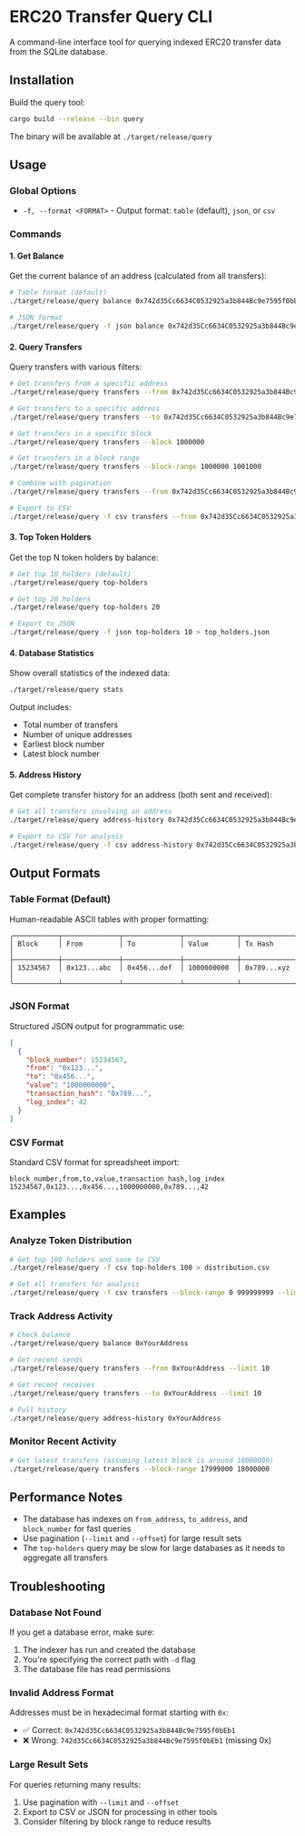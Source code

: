 # ERC20 Transfer Query CLI

A command-line interface tool for querying indexed ERC20 transfer data from the SQLite database.

## Installation

Build the query tool:
```bash
cargo build --release --bin query
```

The binary will be available at `./target/release/query`

## Usage

### Global Options

- `-f, --format <FORMAT>` - Output format: `table` (default), `json`, or `csv`

### Commands

#### 1. Get Balance
Get the current balance of an address (calculated from all transfers):

```bash
# Table format (default)
./target/release/query balance 0x742d35Cc6634C0532925a3b844Bc9e7595f0bEb1

# JSON format
./target/release/query -f json balance 0x742d35Cc6634C0532925a3b844Bc9e7595f0bEb1
```

#### 2. Query Transfers
Query transfers with various filters:

```bash
# Get transfers from a specific address
./target/release/query transfers --from 0x742d35Cc6634C0532925a3b844Bc9e7595f0bEb1

# Get transfers to a specific address
./target/release/query transfers --to 0x742d35Cc6634C0532925a3b844Bc9e7595f0bEb1

# Get transfers in a specific block
./target/release/query transfers --block 1000000

# Get transfers in a block range
./target/release/query transfers --block-range 1000000 1001000

# Combine with pagination
./target/release/query transfers --from 0x742d35Cc6634C0532925a3b844Bc9e7595f0bEb1 --limit 50 --offset 100

# Export to CSV
./target/release/query -f csv transfers --from 0x742d35Cc6634C0532925a3b844Bc9e7595f0bEb1 > transfers.csv
```

#### 3. Top Token Holders
Get the top N token holders by balance:

```bash
# Get top 10 holders (default)
./target/release/query top-holders

# Get top 20 holders
./target/release/query top-holders 20

# Export to JSON
./target/release/query -f json top-holders 10 > top_holders.json
```

#### 4. Database Statistics
Show overall statistics of the indexed data:

```bash
./target/release/query stats
```

Output includes:
- Total number of transfers
- Number of unique addresses
- Earliest block number
- Latest block number

#### 5. Address History
Get complete transfer history for an address (both sent and received):

```bash
# Get all transfers involving an address
./target/release/query address-history 0x742d35Cc6634C0532925a3b844Bc9e7595f0bEb1

# Export to CSV for analysis
./target/release/query -f csv address-history 0x742d35Cc6634C0532925a3b844Bc9e7595f0bEb1 > address_history.csv
```

## Output Formats

### Table Format (Default)
Human-readable ASCII tables with proper formatting:
```
╭───────────┬──────────────┬──────────────┬─────────────┬─────────────╮
│ Block     │ From         │ To           │ Value       │ Tx Hash     │
├───────────┼──────────────┼──────────────┼─────────────┼─────────────┤
│ 15234567  │ 0x123...abc  │ 0x456...def  │ 1000000000  │ 0x789...xyz │
╰───────────┴──────────────┴──────────────┴─────────────┴─────────────╯
```

### JSON Format
Structured JSON output for programmatic use:
```json
[
  {
    "block_number": 15234567,
    "from": "0x123...",
    "to": "0x456...",
    "value": "1000000000",
    "transaction_hash": "0x789...",
    "log_index": 42
  }
]
```

### CSV Format
Standard CSV format for spreadsheet import:
```csv
block_number,from,to,value,transaction_hash,log_index
15234567,0x123...,0x456...,1000000000,0x789...,42
```

## Examples

### Analyze Token Distribution
```bash
# Get top 100 holders and save to CSV
./target/release/query -f csv top-holders 100 > distribution.csv

# Get all transfers for analysis
./target/release/query -f csv transfers --block-range 0 999999999 --limit 1000000 > all_transfers.csv
```

### Track Address Activity
```bash
# Check balance
./target/release/query balance 0xYourAddress

# Get recent sends
./target/release/query transfers --from 0xYourAddress --limit 10

# Get recent receives
./target/release/query transfers --to 0xYourAddress --limit 10

# Full history
./target/release/query address-history 0xYourAddress
```

### Monitor Recent Activity
```bash
# Get latest transfers (assuming latest block is around 18000000)
./target/release/query transfers --block-range 17999000 18000000
```

## Performance Notes

- The database has indexes on `from_address`, `to_address`, and `block_number` for fast queries
- Use pagination (`--limit` and `--offset`) for large result sets
- The `top-holders` query may be slow for large databases as it needs to aggregate all transfers

## Troubleshooting

### Database Not Found
If you get a database error, make sure:
1. The indexer has run and created the database
2. You're specifying the correct path with `-d` flag
3. The database file has read permissions

### Invalid Address Format
Addresses must be in hexadecimal format starting with `0x`:
- ✅ Correct: `0x742d35Cc6634C0532925a3b844Bc9e7595f0bEb1`
- ❌ Wrong: `742d35Cc6634C0532925a3b844Bc9e7595f0bEb1` (missing 0x)

### Large Result Sets
For queries returning many results:
1. Use pagination with `--limit` and `--offset`
2. Export to CSV or JSON for processing in other tools
3. Consider filtering by block range to reduce results